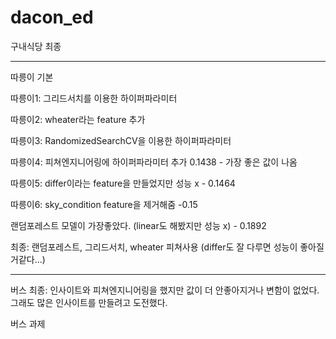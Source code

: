 # dacon_ed

구내식당 최종

-------------------------------------------------------------------------------

따릉이 기본

따릉이1: 그리드서치를 이용한 하이퍼파라미터

따릉이2: wheater라는 feature 추가

따릉이3: RandomizedSearchCV을 이용한 하이퍼파라미터

따릉이4: 피쳐엔지니어링에 하이퍼파라미터 추가 0.1438 - 가장 좋은 값이 나옴

따릉이5: differ이라는 feature을 만들었지만 성능 x - 0.1464

따릉이6: sky_condition feature을 제거해줌 -0.15

랜덤포레스트 모델이 가장좋았다. (linear도 해봤지만 성능 x) - 0.1892

최종: 랜덤포레스트, 그리드서치, wheater 피쳐사용 (differ도 잘 다루면 성능이 좋아질거같다...)

------------------------------------------------------------------------------

버스 최종: 인사이트와 피쳐엔지니어링을 했지만 값이 더 안좋아지거나 변함이 없었다.
  그래도 많은 인사이트를 만들려고 도전했다.
  
버스 과제
